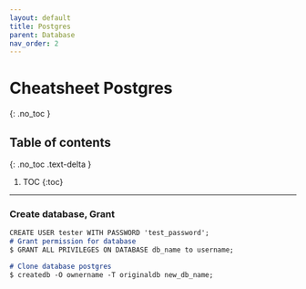 ```yaml
---
layout: default
title: Postgres
parent: Database
nav_order: 2
---
```


# Cheatsheet Postgres
{: .no_toc }

## Table of contents
{: .no_toc .text-delta }

1. TOC
{:toc}



---

### Create database, Grant

```markdown
CREATE USER tester WITH PASSWORD 'test_password';
# Grant permission for database
$ GRANT ALL PRIVILEGES ON DATABASE db_name to username;

# Clone database postgres
$ createdb -O ownername -T originaldb new_db_name;
```



